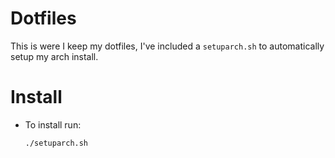 # Dotfiles

This is were I keep my dotfiles, I've included a `setuparch.sh` to automatically 
setup my arch install.

# Install

- To install run:
  
  ```
  ./setuparch.sh
  ```
